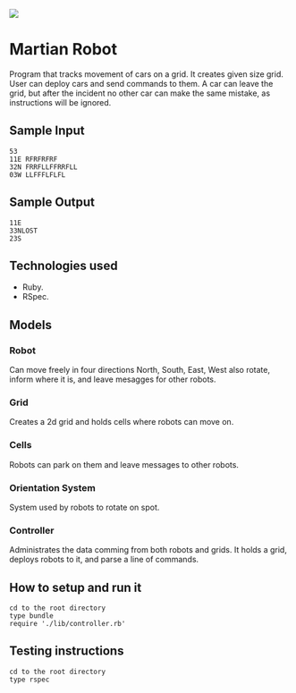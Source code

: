 <a href="https://codeclimate.com/github/jeantroiani/martian_robot"><img src="https://codeclimate.com/github/jeantroiani/martian_robot/badges/gpa.svg" /></a>

Martian Robot
=============
Program that tracks movement of cars on a grid. 
It creates given size grid.
User can deploy cars and send commands to them.
A car can leave the grid, but after the incident
no other car can make the same mistake, as instructions
will be ignored.

Sample Input
------------
	53
	11E RFRFRFRF
	32N FRRFLLFFRRFLL
	03W LLFFFLFLFL

Sample Output
-------------
	11E
	33NLOST
	23S

Technologies used
------------------
- Ruby.
- RSpec.

Models
--------------
### Robot
Can move freely in four directions North, South, East, West also rotate, inform where it is, and leave mesagges for other robots.
### Grid
Creates a 2d grid and holds cells where robots can move on.
### Cells
Robots can park on them and leave messages to other robots.
### Orientation System
System used by robots to rotate on spot.
### Controller
Administrates the data comming from both robots and grids. It holds a grid, deploys robots to it, and parse a line of commands.


How to setup and run it
-----------------------
	cd to the root directory
	type bundle
	require './lib/controller.rb'


Testing instructions
----------------
	cd to the root directory
	type rspec
